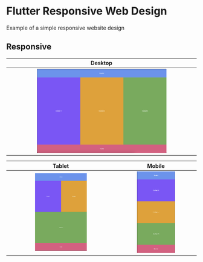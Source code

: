 # Flutter Responsive Web Design
Example of a simple responsive website design


## Responsive
| Desktop |
|:--------:|
| <img src="https://github.com/Sumat-Dev/flutter-responsive-web-design/blob/main/image/desktop-design.png" alt="Desktop" style="height: auto; width:70%;"/> |

| Tablet | Mobile |
|:--------:|:--------:|
| <img src="https://github.com/Sumat-Dev/flutter-responsive-web-design/blob/main/image/tablet-design.png" alt="Tablet" style="height: auto; width:50%;"/> | <img src="https://github.com/Sumat-Dev/flutter-responsive-web-design/blob/main/image/mobile-design.png" alt="Mobile" style="height: auto; width:50%;"/>   |
